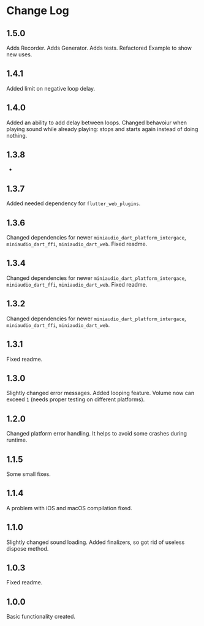 # Change Log

## 1.5.0

Adds Recorder.
Adds Generator.
Adds tests.
Refactored Example to show new uses.

## 1.4.1

Added limit on negative loop delay.

## 1.4.0

Added an ability to add delay between loops.
Changed behavoiur when playing sound while already playing: stops and starts again instead of doing nothing.

## 1.3.8

-

## 1.3.7

Added needed dependency for `flutter_web_plugins`.

## 1.3.6

Changed dependencies for newer `miniaudio_dart_platform_intergace`, `miniaudio_dart_ffi`, `miniaudio_dart_web`.
Fixed readme.

## 1.3.4

Changed dependencies for newer `miniaudio_dart_platform_intergace`, `miniaudio_dart_ffi`, `miniaudio_dart_web`.
Fixed readme.

## 1.3.2

Changed dependencies for newer `miniaudio_dart_platform_intergace`, `miniaudio_dart_ffi`, `miniaudio_dart_web`.

## 1.3.1

Fixed readme.

## 1.3.0

Slightly changed error messages.
Added looping feature.
Volume now can exceed `1` (needs proper testing on different platforms).

## 1.2.0

Changed platform error handling. It helps to avoid some crashes during runtime.

## 1.1.5

Some small fixes.

## 1.1.4

A problem with iOS and macOS compilation fixed.

## 1.1.0

Slightly changed sound loading.
Added finalizers, so got rid of useless dispose method.

## 1.0.3

Fixed readme.

## 1.0.0

Basic functionality created.
